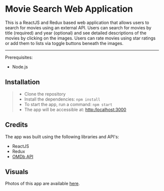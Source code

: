 # Movie Search Web Application

This is a ReactJS and Redux based web application that allows users to search for movies using an external API. Users
can search for movies by title (required) and year (optional) and see detailed descriptions of the movies by clicking
on the images. Users can rate movies using star ratings or add them to lists via toggle buttons beneath the images.

---

Prerequisites:
- Node.js

## Installation
> - Clone the repository
> - Install the dependencies: `npm install`
> - To start the app, run a command: `npm start`
> - The app will be accessible at: [http:/localhost:3000](http:/localhost:3000)

## Credits
The app was built using the following libraries and API's:
- ReactJS
- Redux
- [OMDb API](http://omdbapi.com/)

## Visuals

Photos of this app are available [here](https://photos.app.goo.gl/9zpFB6Vvt6CHEtQY8
"Cokolwiek").